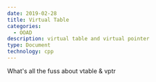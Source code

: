 ```yaml
---
date: 2019-02-28
title: Virtual Table
categories:
  - OOAD
description: virtual table and virtual pointer
type: Document
technology: cpp
---
```


What's all the fuss about vtable & vptr
